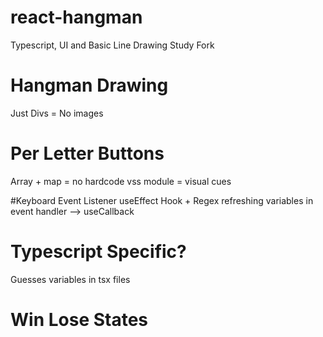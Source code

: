 # react-hangman
Typescript, UI and Basic Line Drawing Study Fork

# Hangman Drawing
Just Divs = No images

# Per Letter Buttons
Array + map = no hardcode
vss module = visual cues

#Keyboard Event Listener
useEffect Hook + Regex 
refreshing variables in event handler --> useCallback

# Typescript Specific?
Guesses variables in tsx files 

# Win Lose States
